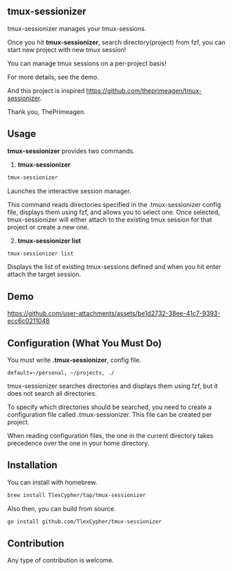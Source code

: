 ## tmux-sessionizer
tmux-sessionizer manages your tmux-sessions.

Once you hit **tmux-sessionizer**, search directory(project) from fzf, you can start new project with new tmux session!

You can manage tmux sessions on a per-project basis!

For more details, see the demo.

And this project is inspired https://github.com/theprimeagen/tmux-sessionizer.

Thank you, ThePrimeagen.

## Usage
**tmux-sessionizer** provides two commands.
1. **tmux-sessionizer**

```bash
tmux-sessionizer
```
Launches the interactive session manager.

This command reads directories specified in the .tmux-sessionizer config file, displays them using fzf, and allows you to select one.
Once selected, tmux-sessionizer will either attach to the existing tmux session for that project or create a new one.

2. **tmux-sessionizer list**
```bash
tmux-sessionizer list
```
Displays the list of existing tmux-sessions defined and when you hit enter attach the target session.

## Demo

https://github.com/user-attachments/assets/be1d2732-38ee-41c7-9393-ecc6c0211048

## Configuration (What You Must Do)
You must write **.tmux-sessionizer**, config file.
```text
default=~/personal, ~/projects, ./
```

tmux-sessionizer searches directories and displays them using fzf, but it does not search all directories.

To specify which directories should be searched, you need to create a configuration file called .tmux-sessionizer.
This file can be created per project.

When reading configuration files, the one in the current directory takes precedence over the one in your home directory.

## Installation
You can install with homebrew.
```bash
brew install TlexCypher/tap/tmux-sessionizer
```
Also then, you can build from source.
```bash
go install github.com/TlexCypher/tmux-sessionizer
```

## Contribution
Any type of contribution is welcome.
